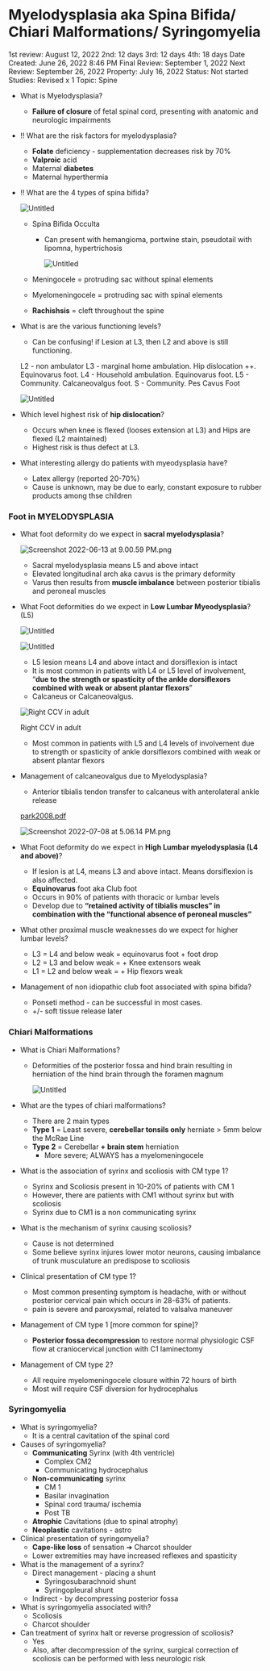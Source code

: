 # Myelodysplasia aka Spina Bifida/ Chiari Malformations/ Syringomyelia

1st review: August 12, 2022
2nd: 12 days
3rd: 12 days
4th: 18 days
Date Created: June 26, 2022 8:46 PM
Final Review: September 1, 2022
Next Review: September 26, 2022
Property: July 16, 2022
Status: Not started
Studies: Revised x 1
Topic: Spine

- What is Myelodysplasia?
    - **Failure of closure** of fetal spinal cord, presenting with anatomic and neurologic impairments
- ‼️ What are the risk factors for myelodysplasia?
    - **Folate** deficiency - supplementation decreases risk by 70%
    - **Valproic** acid
    - Maternal **diabetes**
    - Maternal hyperthermia
- ‼️ What are the 4 types of spina bifida?
    
    ![Untitled](Myelodysplasia%20aka%20Spina%20Bifida%20Chiari%20Malformatio%203aad962fa44e4bd59bf294284c323a5e/Untitled.png)
    
    - Spina Bifida Occulta
        - Can present with hemangioma, portwine stain, pseudotail with lipomna, hypertrichosis
            
            ![Untitled](Myelodysplasia%20aka%20Spina%20Bifida%20Chiari%20Malformatio%203aad962fa44e4bd59bf294284c323a5e/Untitled%201.png)
            
    - Meningocele = protruding sac without spinal elements
    - Myelomeningocele = protruding sac with spinal elements
    - **Rachishsis** = cleft throughout the spine
- What is are the various functioning levels?
    - Can be confusing! if Lesion at L3, then L2 and above is still functioning.
    
    L2 - non ambulator
    L3 - marginal home ambulation. Hip dislocation ++. Equinovarus foot.
    L4 - Household ambulation. Equinovarus foot.
    L5 - Community. Calcaneovalgus foot.
    S - Community. Pes Cavus Foot
    
    ![Untitled](Myelodysplasia%20aka%20Spina%20Bifida%20Chiari%20Malformatio%203aad962fa44e4bd59bf294284c323a5e/Untitled%202.png)
    
- Which level highest risk of **hip dislocation**?
    - Occurs when knee is flexed (looses extension at L3) and Hips are flexed (L2 maintained)
    - Highest risk is thus defect at L3.
- What interesting allergy do patients with myeodysplasia have?
    - Latex allergy (reported 20-70%)
    - Cause is unknown, may be due to early, constant exposure to rubber products among thse children

### Foot in MYELODYSPLASIA

- What foot deformity do we expect in **sacral myelodysplasia**?
    
    ![Screenshot 2022-06-13 at 9.00.59 PM.png](Pes%20Planus%20and%20Cavus%20-%20CMT%20Polio%20Myelodysplasia%2082a7fd5047224aeb8fd38c0f1f8998df/Screenshot_2022-06-13_at_9.00.59_PM.png)
    
    - Sacral myelodysplasia means L5 and above intact
    - Elevated longitudinal arch aka cavus is the primary deformity
    - Varus then results from **muscle imbalance** between posterior tibialis  and peroneal muscles
- What Foot deformities do we expect in **Low Lumbar Myeodysplasia**? (L5)
    
    ![Untitled](Pes%20Planus%20and%20Cavus%20-%20CMT%20Polio%20Myelodysplasia%2082a7fd5047224aeb8fd38c0f1f8998df/Untitled%2024.png)
    
    ![Untitled](Pes%20Planus%20and%20Cavus%20-%20CMT%20Polio%20Myelodysplasia%2082a7fd5047224aeb8fd38c0f1f8998df/Untitled%2025.png)
    
    - L5 lesion means L4 and above intact and dorsiflexion is intact
    - It is most common in patients with L4 or L5 level of involvement, “**due to the strength or spasticity of the ankle dorsiflexors combined with weak or absent plantar flexors**”
    - Calcaneus or Calcaneovalgus.
    
    ![Right CCV in adult](Pes%20Planus%20and%20Cavus%20-%20CMT%20Polio%20Myelodysplasia%2082a7fd5047224aeb8fd38c0f1f8998df/Untitled%2026.png)
    
    Right CCV in adult
    
    - Most common in patients with L5 and L4 levels of involvement due to strength or spasticity of ankle dorsiflexors combined with weak or absent plantar flexors
- Management of calcaneovalgus due to Myelodysplasia?
    - Anterior tibialis tendon transfer to calcaneus with anterolateral ankle release
    
    [park2008.pdf](Pes%20Planus%20and%20Cavus%20-%20CMT%20Polio%20Myelodysplasia%2082a7fd5047224aeb8fd38c0f1f8998df/park2008.pdf)
    
    ![Screenshot 2022-07-08 at 5.06.14 PM.png](Pes%20Planus%20and%20Cavus%20-%20CMT%20Polio%20Myelodysplasia%2082a7fd5047224aeb8fd38c0f1f8998df/Screenshot_2022-07-08_at_5.06.14_PM.png)
    
- What Foot deformity do we expect in **High Lumbar myelodysplasia (L4 and above)**?
    - If lesion is at L4, means L3 and above intact. Means dorsiflexion is also affected.
    - **Equinovarus** foot aka Club foot
    - Occurs in 90% of patients with thoracic or lumbar levels
    - Develop due to **“retained activity of tibialis muscles” in combination with the “functional absence of peroneal muscles”**
- What other proximal muscle weaknesses do we expect for higher lumbar levels?
    - L3 = L4 and below weak = equinovarus foot + foot drop
    - L2 = L3 and below weak = + Knee extensors weak
    - L1 = L2 and below weak = + Hip flexors weak
- Management of non idiopathic club foot associated with spina bifida?
    - Ponseti method - can be successful in most cases.
    - +/- soft tissue release later

### Chiari Malformations

- What is Chiari Malformations?
    - Deformities of the posterior fossa and hind brain resulting in herniation of the hind brain through the foramen magnum
        
        ![Untitled](Myelodysplasia%20aka%20Spina%20Bifida%20Chiari%20Malformatio%203aad962fa44e4bd59bf294284c323a5e/Untitled%203.png)
        
- What are the types of chiari malformations?
    - There are 2 main types
    - **Type 1** = Least severe, **cerebellar tonsils only** herniate > 5mm below the McRae Line
    - **Type 2** = Cerebellar **+ brain stem** herniation
        - More severe; ALWAYS has a myelomeningocele
- What is the association of syrinx and scoliosis with CM type 1?
    - Syrinx and Scoliosis present in 10-20% of patients with CM 1
    - However, there are patients with CM1 without syrinx but with scoliosis
    - Syrinx due to CM1 is a non communicating syrinx
- What is the mechanism of syrinx causing scoliosis?
    - Cause is not determined
    - Some believe syrinx injures lower motor neurons, causing imbalance of trunk musculature an predispose to scoliosis
- Clinical presentation of CM type 1?
    - Most common presenting symptom is headache, with or without posterior cervical pain which occurs in 28-63% of patients.
    - pain is severe and paroxysmal, related to valsalva maneuver
- Management of CM type 1 [more common for spine]?
    - **Posterior fossa decompression** to restore normal physiologic CSF flow at craniocervical junction with C1 laminectomy
- Management of CM type 2?
    - All require myelomeningocele closure within 72 hours of birth
    - Most will require CSF diversion for hydrocephalus

### Syringomyelia

- What is syringomyelia?
    - It is a central cavitation of the spinal cord
- Causes of syringomyelia?
    - **Communicating** Syrinx (with 4th ventricle)
        - Complex CM2
        - Communicating hydrocephalus
    - **Non-communicating** syrinx
        - CM 1
        - Basilar invagination
        - Spinal cord trauma/ ischemia
        - Post TB
    - **Atrophic** Cavitations (due to spinal atrophy)
    - **Neoplastic** cavitations - astro
- Clinical presentation of syringomyelia?
    - **Cape-like loss** of sensation  ➔ Charcot shoulder
    - Lower extremities may have increased reflexes and spasticity
- What is the management of a syrinx?
    - Direct management - placing a shunt
        - Syringosubarachnoid shunt
        - Syringopleural shunt
    - Indirect - by decompressing posterior fossa
- What is syringomyelia associated with?
    - Scoliosis
    - Charcot shoulder
- Can treatment of syrinx halt or reverse progression of scoliosis?
    - Yes
    - Also, after decompression of the syrinx, surgical correction of scoliosis can be performed with less neurologic risk